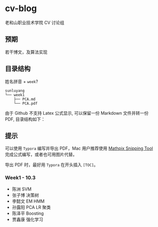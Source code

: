 # cv-blog

老和山职业技术学院 CV 讨论组



## 预期

若干博文，及算法实现



## 目录结构

姓名拼音 + `week`?



```
sunluyang
└── week1
    ├── PCA.md
    └── PCA.pdf
```

由于 Github 不支持 Latex 公式显示, 可以保留一份 Markdown 文件并转一份 PDF, 目录结构如下：


## 提示

可以使用 `Typora` 编写并导出 PDF，Mac 用户推荐使用 [Mathpix Snipping Tool](https://itunes.apple.com/cn/app/mathpix-snipping-tool/id1349670778?mt=12) 完成公式编写，或者也可用图片代替。


导出 PDF 时，最好用 `Typora` 在开头插入 `[TOC]`。






### Week1 - 10.3


- 陈洲 SVM
- 张子博 决策树
- 李懿文 EM HMM
- 孙露阳 PCA LR 聚类
- 陈泽平 Boosting
- 贾鑫康 强化学习

